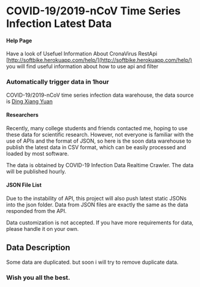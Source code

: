 # COVID-19/2019-nCoV Time Series Infection Latest Data 

#### Help Page
Have a look of Usefuel Information About CronaVirus RestApi  [http://softbike.herokuapp.com/help/](http://softbike.herokuapp.com/help/) you will find useful information about how to use api and filter

### Automatically trigger data  in 1hour

COVID-19/2019-nCoV time series infection data warehouse, the data source is [Ding Xiang Yuan](https://ncov.dxy.cn/ncovh5/view/pneumonia)


#### Researchers
Recently, many college  students and friends contacted me, hoping to use these data for scientific research. However, not everyone is familiar with the use of APIs and the format of JSON, so here is the soon data warehouse to publish the latest data in CSV format, which can be easily processed and loaded by most software.

The data is obtained by COVID-19 Infection Data Realtime Crawler. The data will be published hourly.


#### JSON File List

Due to the instability of API, this project will also push latest static JSONs into the json folder. Data from JSON files are exactly the same as the data responded from the API.

Data customization is not accepted. If you have more requirements for data, please handle it on your own.


## Data Description
   Some data are duplicated. but soon i will try to remove duplicate data.
   
### Wish you all the best.
